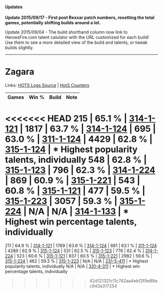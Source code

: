 #### Updates
**Update 2015/09/17 - First post Rexxar patch numbers, resetting the total games, potentially shifting builds around a lot.**

Update 2015/09/04 - The build shorthand column now link to HeroesFire.com talent calulator with the URL customized for each build!  
Use them to see a more detailed view of the build and talents, or tweak builds slightly.

***

# Zagara

Links: [HOTS Logs Source](https://www.hotslogs.com/Sitewide/HeroDetails?Hero=Zagara) | [HotS Counters](http://hotscounters.com/#/hero/Zagara)

Games  | Win %  | Build     | Note
-----  | -----  | -----     | ----
<<<<<<< HEAD
215    | 65.1 % | [314-1-121](http://www.heroesfire.com/hots/talent-calculator/zagara#o8I1) | 
1817   | 63.7 % | [314-1-124](http://www.heroesfire.com/hots/talent-calculator/zagara#o8I4) | 
695    | 63.0 % | [311-1-124](http://www.heroesfire.com/hots/talent-calculator/zagara#o0zK) | 
4429   | 62.8 % | [315-1-124](http://www.heroesfire.com/hots/talent-calculator/zagara#oAkK) | * Highest popularity talents, individually
548    | 62.8 % | [315-1-123](http://www.heroesfire.com/hots/talent-calculator/zagara#oAkJ) | 
796    | 62.3 % | [314-1-224](http://www.heroesfire.com/hots/talent-calculator/zagara#o8Je) | 
869    | 60.9 % | [315-1-221](http://www.heroesfire.com/hots/talent-calculator/zagara#oAlr) | 
543    | 60.8 % | [315-1-121](http://www.heroesfire.com/hots/talent-calculator/zagara#oAkH) | 
477    | 59.5 % | [315-1-223](http://www.heroesfire.com/hots/talent-calculator/zagara#oAlt) | 
3057   | 59.3 % | [315-1-224](http://www.heroesfire.com/hots/talent-calculator/zagara#oAlu) | 
N/A    | N/A    | [314-1-133](http://www.heroesfire.com/hots/talent-calculator/zagara#o8ID) | * Highest win percentage talents, individually
=======
211    | 64.9 % | [314-1-121](http://www.heroesfire.com/hots/talent-calculator/zagara#o8I1) | 
1769   | 63.6 % | [314-1-124](http://www.heroesfire.com/hots/talent-calculator/zagara#o8I4) | 
681    | 63.1 % | [311-1-124](http://www.heroesfire.com/hots/talent-calculator/zagara#o0zK) | 
4289   | 62.9 % | [315-1-124](http://www.heroesfire.com/hots/talent-calculator/zagara#oAkK) | 
531    | 62.5 % | [315-1-123](http://www.heroesfire.com/hots/talent-calculator/zagara#oAkJ) | 
776    | 62.4 % | [314-1-224](http://www.heroesfire.com/hots/talent-calculator/zagara#o8Je) | 
523    | 60.6 % | [315-1-121](http://www.heroesfire.com/hots/talent-calculator/zagara#oAkH) | 
837    | 60.5 % | [315-1-221](http://www.heroesfire.com/hots/talent-calculator/zagara#oAlr) | 
2982   | 59.6 % | [315-1-224](http://www.heroesfire.com/hots/talent-calculator/zagara#oAlu) | 
462    | 59.3 % | [315-1-223](http://www.heroesfire.com/hots/talent-calculator/zagara#oAlt) | 
N/A    | N/A    | [231-5-411](http://www.heroesfire.com/hots/talent-calculator/zagara#k-iJ) | * Highest popularity talents, individually
N/A    | N/A    | [331-4-311](http://www.heroesfire.com/hots/talent-calculator/zagara#ooa7) | * Highest win percentage talents, individually
>>>>>>> 42d121321c11c742aa4ebf2f9e89ac943a317254
